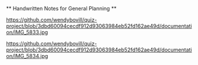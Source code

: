 
** Handwritten Notes for General Planning **

https://github.com/wendybovill/quiz-project/blob/3dbd60094cecdf912d93063984eb52fd162ae49d/documentation/IMG_5833.jpg

https://github.com/wendybovill/quiz-project/blob/3dbd60094cecdf912d93063984eb52fd162ae49d/documentation/IMG_5834.jpg
